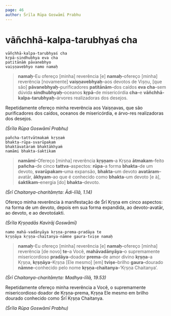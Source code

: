```yaml
---
page: 46
author: Śrīla Rūpa Goswāmī Prabhu
---
```


# vāñchhā-kalpa-tarubhyaś cha

    vāñchhā-kalpa-tarubhyaś cha
    kṛpā-sindhubhya eva cha
    patitānāṁ pāvanebhyo
    vaiṣṇavebhyo namo namaḥ

> **namaḥ**–Eu ofereço [minha] reverência [e] **namaḥ**–ofereço [minha] reverência [novamente] **vaiṣṇavebhyaḥ**–aos devotos de Viṣṇu, [que são] **pāvanebhyaḥ**–purificadores **patitānām**–dos caídos **eva cha**–sem dúvida **sindhubhyaḥ**–oceanos **kṛpā**–de misericórdia **cha**–e **vāñchhā-kalpa-tarubhyaḥ**–árvores realizadoras dos desejos.

Repetidamente ofereço minha reverência aos Vaiṣṇavas, que são purificadores dos caídos, oceanos de misericórdia, e árvo-res realizadoras dos desejos.

*(Śrīla Rūpa Goswāmī Prabhu)*

    pañcha-tattvātmakaṁ kṛṣṇaṁ
    bhakta-rūpa-svarūpakam
    bhaktāvatāraṁ bhaktākhyaṁ
    namāmi bhakta-śaktikam

> **namāmi**–Ofereço [minha] reverência **kṛṣṇam**–a Kṛṣṇa **ātmakam**–feito **pañcha**–de cinco **tattva**–aspectos: **rūpa**–a forma **bhakta**–de um devoto, **svarūpakam**–uma expansão, **bhakta**–um devoto **avatāram**–avatār, **ākhyam**–ao que é conhecido como **bhakta**–um devoto [e à], **śaktikam**–energia [do] **bhakta**–devoto.

*(Śrī Chaitanya-charitāmṛta: Ādi-līlā, 1.14)*

Ofereço minha reverência à manifestação de Śrī Kṛṣṇa em cinco aspectos: na forma de um devoto, depois em sua forma expandida, ao devoto-avatār, ao devoto, e ao devotośakti.

*(Śrīla Kṛṣṇadās Kavirāj Goswāmī)*

    namo mahā-vadānyāya kṛṣṇa-prema-pradāya te
    kṛṣṇāya kṛṣṇa-chaitanya-nāmne gaura-tviṣe namaḥ

> **namaḥ**–Eu ofereço [minha] reverência [e] **namaḥ**–ofereço [minha] reverência [de novo] **te**–a Você, **mahāvadānyāya**–o supremamente misericordioso **pradāya**–doador **prema**–de amor divino **kṛṣṇa**–a Kṛṣṇa, **kṛṣṇāya**–Kṛṣṇa [Ele mesmo] [em] **tviṣe**–brilho **gaura**–dourado **nāmne**–conhecido pelo nome **kṛṣṇa-chaitanya**–‘Kṛṣṇa Chaitanya’.

*(Śrī Chaitanya-charitāmṛta: Madhya-līlā, 19.53)*

Repetidamente ofereço minha reverência a Você, o supremamente misericordioso doador de Kṛṣṇa-prema, Kṛṣṇa Ele mesmo em brilho dourado conhecido como Śrī Kṛṣṇa Chaitanya.

*(Śrīla Rūpa Goswāmī Prabhu)*
